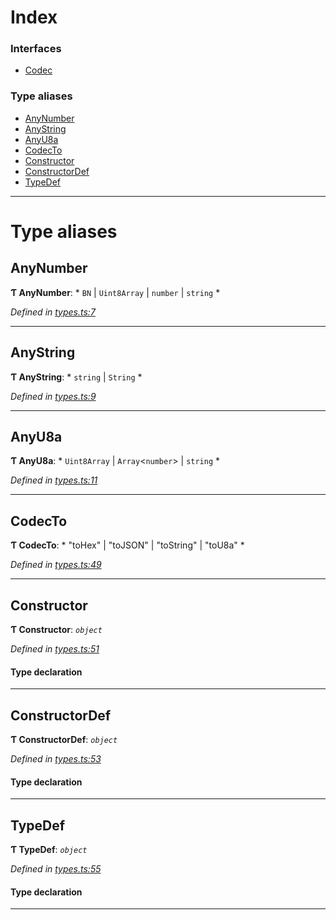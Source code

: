

# Index

### Interfaces

* [Codec](../interfaces/_types_.codec.md)

### Type aliases

* [AnyNumber](_types_.md#anynumber)
* [AnyString](_types_.md#anystring)
* [AnyU8a](_types_.md#anyu8a)
* [CodecTo](_types_.md#codecto)
* [Constructor](_types_.md#constructor)
* [ConstructorDef](_types_.md#constructordef)
* [TypeDef](_types_.md#typedef)

---

# Type aliases

<a id="anynumber"></a>

##  AnyNumber

**Ƭ AnyNumber**: * `BN` &#124; `Uint8Array` &#124; `number` &#124; `string`
*

*Defined in [types.ts:7](https://github.com/polkadot-js/api/blob/f8e7388/packages/types/src/types.ts#L7)*

___
<a id="anystring"></a>

##  AnyString

**Ƭ AnyString**: * `string` &#124; `String`
*

*Defined in [types.ts:9](https://github.com/polkadot-js/api/blob/f8e7388/packages/types/src/types.ts#L9)*

___
<a id="anyu8a"></a>

##  AnyU8a

**Ƭ AnyU8a**: * `Uint8Array` &#124; `Array`<`number`> &#124; `string`
*

*Defined in [types.ts:11](https://github.com/polkadot-js/api/blob/f8e7388/packages/types/src/types.ts#L11)*

___
<a id="codecto"></a>

##  CodecTo

**Ƭ CodecTo**: * "toHex" &#124; "toJSON" &#124; "toString" &#124; "toU8a"
*

*Defined in [types.ts:49](https://github.com/polkadot-js/api/blob/f8e7388/packages/types/src/types.ts#L49)*

___
<a id="constructor"></a>

##  Constructor

**Ƭ Constructor**: *`object`*

*Defined in [types.ts:51](https://github.com/polkadot-js/api/blob/f8e7388/packages/types/src/types.ts#L51)*

#### Type declaration

___
<a id="constructordef"></a>

##  ConstructorDef

**Ƭ ConstructorDef**: *`object`*

*Defined in [types.ts:53](https://github.com/polkadot-js/api/blob/f8e7388/packages/types/src/types.ts#L53)*

#### Type declaration

[index: `string`]: [Constructor](_types_.md#constructor)<`T`>

___
<a id="typedef"></a>

##  TypeDef

**Ƭ TypeDef**: *`object`*

*Defined in [types.ts:55](https://github.com/polkadot-js/api/blob/f8e7388/packages/types/src/types.ts#L55)*

#### Type declaration

[index: `string`]: [Codec](../interfaces/_types_.codec.md)

___

